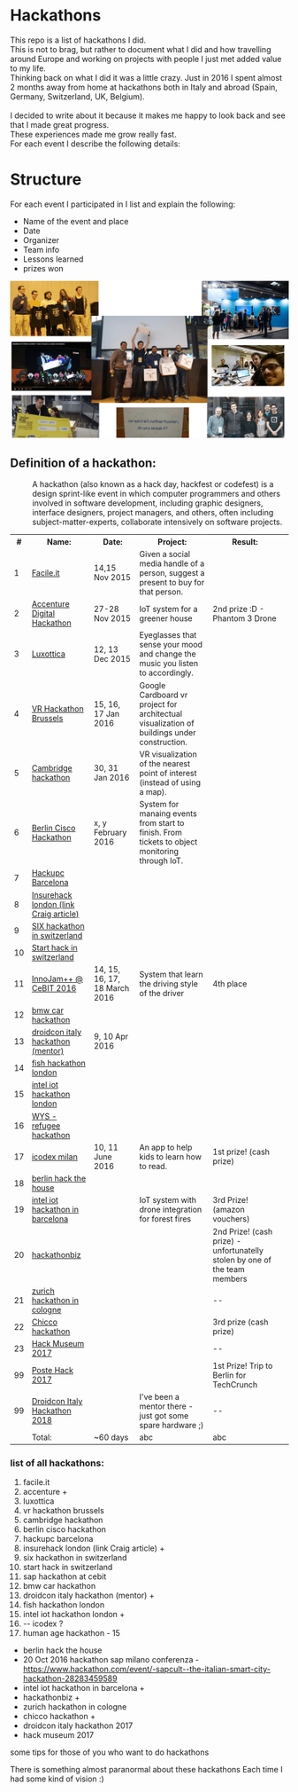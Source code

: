 # Hackathons

This repo is a list of hackathons I did. <br />
This is not to brag, but rather to document what I did and how travelling around Europe and working on projects with people
I just met added value to my life. <br />
Thinking back on what I did it was a little crazy. Just in 2016 I spent almost 2 months away from home at hackathons 
both in Italy and abroad (Spain, Germany, Switzerland, UK, Belgium). <br />
<br />
I decided to write about it because it makes me happy to look back and see that I made great progress.<br />
These experiences made me grow really fast.
<br />
For each event I describe the following details:



# Structure
For each event I participated in I list and explain the following:
* Name of the event and place
* Date
* Organizer
* Team info
* Lessons learned
* prizes won

![My attempt to do a creative collage](/media/hackathons_cover.png)

## Definition of a hackathon:
<dl>
    <dt></dt>
    <dd>A hackathon (also known as a hack day, hackfest or codefest) is a design sprint-like event in which computer programmers and others involved in software development, including graphic designers, interface designers, project managers, and others, often including subject-matter-experts, collaborate intensively on software projects.</dd>
</dl>



<table>
    <tr>
        <th>#</th>
        <th>Name:</th>
        <th>Date:</th>
        <th>Project:</th>
        <th>Result:</th>
    </tr>
    <tr>
        <td>1</td>
        <td><a href="events/h01_facile_it/">Facile.it</a></td>
        <td>14,15 Nov 2015</td>
        <td>Given a social media handle of a person, suggest a present to buy for that person.</td>
        <td></td>
    </tr>
    <tr>
        <td>2</td>
        <td><a href="#">Accenture Digital Hackathon</a></td>
        <td>27-28 Nov 2015</td>
        <td>IoT system for a greener house</td>
        <td>2nd prize :D - Phantom 3 Drone</td>
    </tr>
    <tr>
        <td>3</td>
        <td><a href="#">Luxottica</a></td>
        <td>12, 13 Dec 2015</td>
        <td>Eyeglasses that sense your mood and change the music you listen to accordingly.</td>
        <td></td>
    </tr>
    <tr>
        <td>4</td>
        <td><a href="#">VR Hackathon Brussels</a></td>
        <td>15, 16, 17 Jan 2016</td>
        <td>Google Cardboard vr project for architectual visualization of buildings under construction.</td>
        <td></td>
    </tr>
    <tr>
        <td>5</td>
        <td><a href="#">Cambridge hackathon</a></td>
        <td>30, 31 Jan 2016</td>
        <td>VR visualization of the nearest point of interest (instead of using a map).</td>
        <td></td>
    <td></td>
    </tr>
    <tr>
        <td>6</td>
        <td><a href="#">Berlin Cisco Hackathon</a></td>
        <td>x, y February 2016</td>
        <td>System for manaing events from start to finish. From tickets to object monitoring through IoT.</td>
        <td></td>
    </tr>
    <tr>
        <td>7</td>
        <td><a href="#">Hackupc Barcelona</a></td>
        <td></td>
        <td></td>
        <td></td>
    </tr>
    <tr>
        <td>8</td>
        <td><a href="#">Insurehack london (link Craig article)</a></td>
        <td></td>
        <td></td>
        <td></td>
    </tr>
    <tr>
        <td>9</td>
        <td><a href="#">SIX hackathon in switzerland</a></td>
        <td></td>
        <td></td>
        <td></td>
    </tr>
    <tr>
        <td>10</td>
        <td><a href="#">Start hack in switzerland</a></td>
        <td></td>
        <td></td>
        <td></td>
    </tr>
    <tr>
        <td>11</td>
        <td><a href="#">InnoJam++ @ CeBIT 2016</a></td>
        <td>14, 15, 16, 17, 18 March 2016</td>
        <td>System that learn the driving style of the driver</td>
        <td>4th place</td>
    </tr>
    <tr>
        <td>12</td>
        <td><a href="#">bmw car hackathon</a></td>
        <td></td>
        <td></td>
        <td></td>
    </tr>
    <tr>
        <td>13</td>
        <td><a href="#">droidcon italy hackathon (mentor)</a></td>
        <td>9, 10 Apr 2016</td>
        <td></td>
        <td></td>
    </tr>
    <tr>
        <td>14</td>
        <td><a href="#">fish hackathon london</a></td>
        <td></td>
        <td></td>
        <td></td>
    </tr>
    <tr>
        <td>15</td>
        <td><a href="#">intel iot hackathon london</a></td>
        <td></td>
        <td></td>
        <td></td>
    </tr>
    <tr>
    <td>16</td>
        <td><a href="#">WYS - refugee hackathon</a></td>
        <td></td>
        <td></td>
        <td></td>
    </tr>
    <tr>
    <td>17</td>
        <td><a href="#">icodex milan</a></td>
        <td>10, 11 June 2016</td>
        <td>An app to help kids to learn how to read.</td>
        <td>1st prize! (cash prize)</td>
    </tr>
    <tr>
    <td>18</td>
        <td><a href="#">berlin hack the house</a></td>
        <td></td>
        <td></td>
        <td></td>
    </tr>
    <tr>
    <td>19</td>
        <td><a href="#">intel iot hackathon in barcelona</a></td>
        <td></td>
        <td>IoT system with drone integration for forest fires</td>
        <td>3rd Prize! (amazon vouchers)</td>
    </tr>
    <tr>
    <td>20</td>
        <td><a href="#">hackathonbiz</a></td>
        <td></td>
        <td></td>
        <td>2nd Prize! (cash prize) - unfortunatelly stolen by one of the team members</td>
    </tr>
    <tr>
    <td>21</td>
        <td><a href="#">zurich hackathon in cologne</a></td>
        <td></td>
        <td></td>
        <td>--</td>
    </tr>
    <tr>
    <td>22</td>
        <td><a href="#">Chicco hackathon</a></td>
        <td></td>
        <td></td>
        <td>3rd prize (cash prize)</td>
    </tr>
    <tr>
        <td>23</td>
        <td><a href="#">Hack Museum 2017</a></td>
        <td></td>
        <td></td>
        <td>--</td>
    </tr>
    <tr>
        <td>99</td>
        <td><a href="#">Poste Hack 2017</a></td>
        <td></td>
        <td></td>
        <td>1st Prize! Trip to Berlin for TechCrunch</td>
    </tr>
    <tr>
        <td>99</td>
        <td><a href="#">Droidcon Italy Hackathon 2018</a></td>
        <td></td>
        <td>I've been a mentor there - just got some spare hardware ;) </td>
        <td>--</td>
    </tr>
    <tr>
    <td><br /></td>
        <td>Total:</td>
        <td>~60 days</td>
        <td>abc</td>
        <td>abc</td>
    </tr>
    
</table>

### list of all hackathons:
1. facile.it
2. accenture +
3. luxottica
4. vr hackathon brussels
5. cambridge hackathon
6. berlin cisco hackathon
7. hackupc barcelona
8. insurehack london (link Craig article) +
9. six hackathon in switzerland
10. start hack in switzerland
11. sap hackathon at cebit
12. bmw car hackathon
13. droidcon italy hackathon (mentor) +
14. fish hackathon london
15. intel iot hackathon london +
16. -- icodex ?
17. human age hackathon - 15
* berlin hack the house
* 20 Oct 2016 hackathon sap milano conferenza - https://www.hackathon.com/event/-sapcult--the-italian-smart-city-hackathon-28283459589
* intel iot hackathon in barcelona +
* hackathonbiz +
* zurich hackathon in cologne
* chicco hackathon +
* droidcon italy hackathon 2017
* hack museum 2017




some tips for those of you who want to do hackathons




There is something almost paranormal about these hackathons
Each time I had some kind of vision :)
